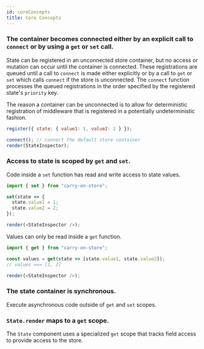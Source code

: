 ```yaml
---
id: coreConcepts
title: Core Concepts
---
```


### The container becomes connected either by an explicit call to `connect` or by using a `get` or `set` call.

State can be registered in an unconnected store container, but no access or mutation can occur until the container is connected.  These registrations are queued until a call to `connect` is made either explicitly or by a call to `get` or `set` which calls `connect` if the store is unconnected.  The `connect` function processes the queued registrations in the order specified by the registered state's `priority` key.

The reason a container can be unconnected is to allow for deterministic registration of middleware that is registered in a potentially undeterministic fashion.

```js live noInline
register({ state: { value1: 1, value2: 2 } });

connect(); // connect the default store container
render(StateInspector);
```

### Access to state is scoped by `get` and `set`.

Code inside a `set` function has read and write access to state values.

```js live noInline
import { set } from "carry-on-store";

set(state => {
  state.value1 = 1;
  state.value2 = 2;
});

render(<StateInspector />);
```

Values can only be read inside a `get` function.

```js live noInline
import { get } from "carry-on-store";

const values = get(state => [state.value1, state.value2]);
// values === [1, 2]

render(<StateInspector />);
```

### The state container is synchronous.

Execute asynchronous code outside of `get` and `set` scopes.

### `State.render` maps to a `get` scope.

The `State` component uses a specialized `get` scope that tracks field access to provide access to the store.
